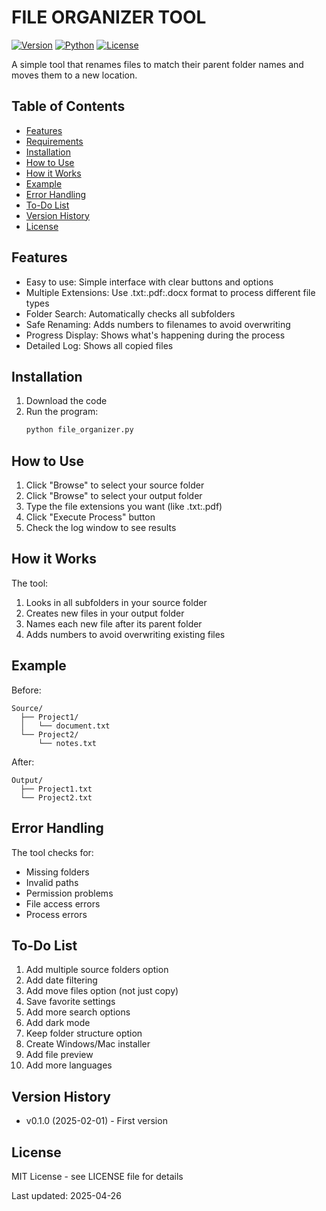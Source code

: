 # FILE ORGANIZER TOOL

[![Version](https://img.shields.io/badge/version-0.1.0-blue.svg)](https://github.com/yourusername/file-organizer-tool)
[![Python](https://img.shields.io/badge/python-3.12.4-brightgreen.svg)](https://www.python.org/downloads/release/python-3124/)
[![License](https://img.shields.io/badge/license-MIT-green.svg)](https://opensource.org/licenses/MIT)

A simple tool that renames files to match their parent folder names and moves them to a new location.

## Table of Contents
- [Features](#features)
- [Requirements](#requirements)
- [Installation](#installation)
- [How to Use](#how-to-use)
- [How it Works](#how-it-works)
- [Example](#example)
- [Error Handling](#error-handling)
- [To-Do List](#to-do-list)
- [Version History](#version-history)
- [License](#license)


## Features

* Easy to use: Simple interface with clear buttons and options
* Multiple Extensions: Use .txt:.pdf:.docx format to process different file types
* Folder Search: Automatically checks all subfolders
* Safe Renaming: Adds numbers to filenames to avoid overwriting
* Progress Display: Shows what's happening during the process
* Detailed Log: Shows all copied files

## Installation

1. Download the code
2. Run the program:
    ```bash
    python file_organizer.py
    ```


## How to Use

1. Click "Browse" to select your source folder
2. Click "Browse" to select your output folder
3. Type the file extensions you want (like .txt:.pdf)
4. Click "Execute Process" button
5. Check the log window to see results


## How it Works

The tool:
1. Looks in all subfolders in your source folder
3. Creates new files in your output folder
4. Names each new file after its parent folder
5. Adds numbers to avoid overwriting existing files


## Example

Before:
```
Source/
  ├── Project1/
  │   └── document.txt
  └── Project2/
      └── notes.txt
```

After:
```
Output/
  ├── Project1.txt
  └── Project2.txt
```


## Error Handling

The tool checks for:
* Missing folders
* Invalid paths
* Permission problems
* File access errors
* Process errors


## To-Do List

1. Add multiple source folders option
2. Add date filtering
3. Add move files option (not just copy)
4. Save favorite settings
5. Add more search options
6. Add dark mode
7. Keep folder structure option
8. Create Windows/Mac installer
9. Add file preview
10. Add more languages


## Version History
* v0.1.0 (2025-02-01) - First version 


## License

MIT License - see LICENSE file for details

Last updated: 2025-04-26
